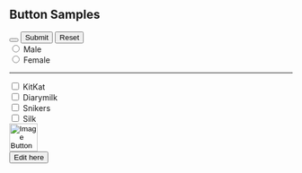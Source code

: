<!DOCTYPE html>
<html lang="en">
<head>
    <meta charset="UTF-8">
    <meta name="viewport" content="width=device-width, initial-scale=1.0">
    <title>buttons</title>
</head>
<body>
    <h2>Button Samples</h2>
    <button type="button"></button>
    <input type ="submit" value="Submit">
    <input type ="reset" value="Reset"> <br>
    <input type ="radio" name ="gender" value="Male"> Male <br>
    <input type ="radio" name ="gender" value="Female"> Female <br>
    <hr>
    <input type ="checkbox" name="chocolates" value="kitkat"> KitKat <br>
    <input type ="checkbox" name="chocolates" value="dairymilk"> Diarymilk <br>
    <input type ="checkbox" name="chocolates" value="snikers"> Snikers <br>
    <input type ="checkbox" name="chocolates" value="silk"> Silk <br>
    <input type="image" src="jillu.jpg" alt="Image Button" width="50"> <br>
    <button contenteditable="true">Edit here</button>
</body>
</html>
